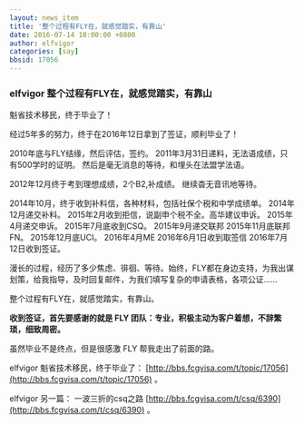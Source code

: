 ```yaml
---
layout: news_item
title: '整个过程有FLY在，就感觉踏实，有靠山'
date: 2016-07-14 10:00:00 +0800
author: elfvigor
categories: [say]
bbsid: 17056 
---
```


### elfvigor 整个过程有FLY在，就感觉踏实，有靠山

魁省技术移民，终于毕业了！

经过5年多的努力，终于在2016年12日拿到了签证，顺利毕业了！ 

2010年底与FLY结缘，然后评估，签约。 
2011年3月31日递料，无法语成绩，只有500学时的证明。 
然后是毫无消息的等待，和埋头在法盟学法语。 

2012年12月终于考到理想成绩，2个B2,补成绩。 
继续杳无音讯地等待。 

2014年10月，终于收到补料信，各种材料，包括社保个税和中学成绩单。 
2014年12月递交补料。 
2015年2月收到拒信，说副申个税不全。高华建议申诉。 
2015年4月递交申诉。 
2015年7月底收到CSQ。 
2015年9月递交联邦 
2015年11月底联邦FN。 
2015年12月底UCI。 
2016年4月ME 
2016年6月1日收到取签信 
2016年7月12日收到签证。

漫长的过程，经历了多少焦虑、徘徊、等待。始终，FLY都在身边支持，为我出谋划策，给我指导，及时回复邮件，为我们填写复杂的申请表格，各项公证……

整个过程有FLY在，就感觉踏实，有靠山。 

**收到签证，首先要感谢的就是 FLY 团队：专业，积极主动为客户着想，不辞繁琐，细致周密。**

虽然毕业不是终点，但是很感激 FLY 帮我走出了前面的路。

elfvigor 魁省技术移民，终于毕业了： [http://bbs.fcgvisa.com/t/topic/17056](http://bbs.fcgvisa.com/t/topic/17056) 。

elfvigor 另一篇： 一波三折的csq之路 [http://bbs.fcgvisa.com/t/csq/6390](http://bbs.fcgvisa.com/t/csq/6390) 。